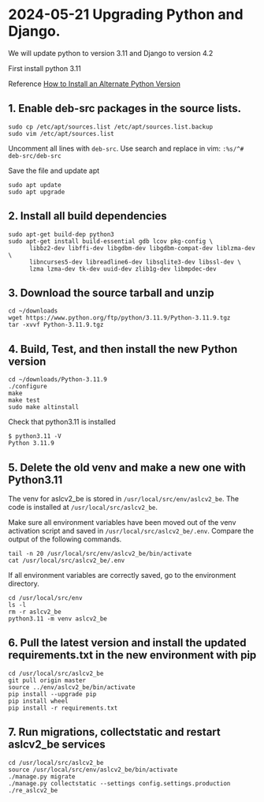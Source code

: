 # 2024-05-21 Upgrading Python and Django.

We will update python to version 3.11 and Django to version 4.2

First install python 3.11

Reference [How to Install an Alternate Python Version](https://tiltingatwindmills.dev/how-to-install-an-alternate-python-version/)

## 1. Enable deb-src packages in the source lists.
```
sudo cp /etc/apt/sources.list /etc/apt/sources.list.backup
sudo vim /etc/apt/sources.list
```
Uncomment all lines with `deb-src`. Use search and replace in vim: `:%s/^# deb-src/deb-src`

Save the file and update apt

```
sudo apt update
sudo apt upgrade
```

## 2. Install all build dependencies

```
sudo apt-get build-dep python3
sudo apt-get install build-essential gdb lcov pkg-config \
      libbz2-dev libffi-dev libgdbm-dev libgdbm-compat-dev liblzma-dev \
      libncurses5-dev libreadline6-dev libsqlite3-dev libssl-dev \
      lzma lzma-dev tk-dev uuid-dev zlib1g-dev libmpdec-dev
```

## 3. Download the source tarball and unzip

```
cd ~/downloads
wget https://www.python.org/ftp/python/3.11.9/Python-3.11.9.tgz
tar -xvvf Python-3.11.9.tgz
```

## 4. Build, Test, and then install the new Python version

```
cd ~/downloads/Python-3.11.9
./configure
make
make test
sudo make altinstall
```

Check that python3.11 is installed
```
$ python3.11 -V
Python 3.11.9
```

## 5. Delete the old venv and make a new one with Python3.11
The venv for aslcv2_be is stored in `/usr/local/src/env/aslcv2_be`. The code is installed at `/usr/local/src/aslcv2_be`.

Make sure all environment variables have been moved out of the venv activation script and saved in `/usr/local/src/aslcv2_be/.env`.
Compare the output of the following commands.

```
tail -n 20 /usr/local/src/env/aslcv2_be/bin/activate
cat /usr/local/src/aslcv2_be/.env
```
If all environment variables are correctly saved, go to the environment directory.

```
cd /usr/local/src/env
ls -l 
rm -r aslcv2_be
python3.11 -m venv aslcv2_be
```

## 6. Pull the latest version and install the updated requirements.txt in the new environment with pip
```
cd /usr/local/src/aslcv2_be
git pull origin master
source ../env/aslcv2_be/bin/activate
pip install --upgrade pip
pip install wheel
pip install -r requirements.txt
```

## 7. Run migrations, collectstatic and restart aslcv2_be services

```
cd /usr/local/src/aslcv2_be
source /usr/local/src/env/aslcv2_be/bin/activate
./manage.py migrate
./manage.py collectstatic --settings config.settings.production
./re_aslcv2_be
```






